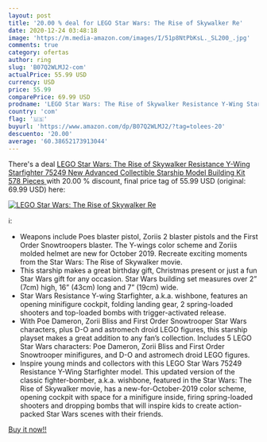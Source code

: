 ```yaml
---
layout: post
title: '20.00 % deal for LEGO Star Wars: The Rise of Skywalker Re'
date: 2020-12-24 03:48:18
image: 'https://m.media-amazon.com/images/I/51p8NtPbKsL._SL200_.jpg'
comments: true
category: ofertas
author: ring
slug: 'B07Q2WLMJ2-com'
actualPrice: 55.99 USD
currency: USD
price: 55.99
comparePrice: 69.99 USD
prodname: 'LEGO Star Wars: The Rise of Skywalker Resistance Y-Wing Starfighter 75249 New Advanced Collectible Starship Model Building Kit  578 Pieces '
country: 'com'
flag: '🇺🇸'
buyurl: 'https://www.amazon.com/dp/B07Q2WLMJ2/?tag=tolees-20'
descuento: '20.00'
average: '60.38652173913044'
---
```


There's a deal [LEGO Star Wars: The Rise of Skywalker Resistance Y-Wing Starfighter 75249 New Advanced Collectible Starship Model Building Kit  578 Pieces ](https://www.amazon.com/dp/B07Q2WLMJ2/?tag=tolees-20)  with  20.00 % discount, final price tag of  55.99 USD (original: 69.99 USD) here:

[![LEGO Star Wars: The Rise of Skywalker Re](https://m.media-amazon.com/images/I/51p8NtPbKsL._SL200_.jpg)](https://www.amazon.com/dp/B07Q2WLMJ2/?tag=tolees-20)

ℹ️:

- Weapons include Poes blaster pistol, Zoriis 2 blaster pistols and the First Order Snowtroopers blaster. The Y-wings color scheme and Zoriis molded helmet are new for October 2019. Recreate exciting moments from the Star Wars: The Rise of Skywalker movie.
- This starship makes a great birthday gift, Christmas present or just a fun Star Wars gift for any occasion. Star Wars building set measures over 2” (7cm) high, 16” (43cm) long and 7” (19cm) wide.
- Star Wars Resistance Y-wing Starfighter, a.k.a. wishbone, features an opening minifigure cockpit, folding landing gear, 2 spring-loaded shooters and top-loaded bombs with trigger-activated release.
- With Poe Dameron, Zorii Bliss and First Order Snowtrooper Star Wars characters, plus D-O and astromech droid LEGO figures, this starship playset makes a great addition to any fan’s collection. Includes 5 LEGO Star Wars characters: Poe Dameron, Zorii Bliss and First Order Snowtrooper minifigures, and D-O and astromech droid LEGO figures.
- Inspire young minds and collectors with this LEGO Star Wars 75249 Resistance Y-Wing Starfighter model. This updated version of the classic fighter-bomber, a.k.a. wishbone, featured in the Star Wars: The Rise of Skywalker movie, has a new-for-October-2019 color scheme, opening cockpit with space for a minifigure inside, firing spring-loaded shooters and dropping bombs that will inspire kids to create action-packed Star Wars scenes with their friends.

[Buy it now!!](https://www.amazon.com/dp/B07Q2WLMJ2/?tag=tolees-20)
